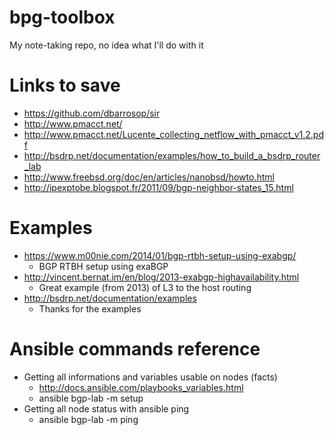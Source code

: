 # bpg-toolbox
My note-taking repo, no idea what I'll do with it

# Links to save
* https://github.com/dbarrosop/sir
* http://www.pmacct.net/
* http://www.pmacct.net/Lucente_collecting_netflow_with_pmacct_v1.2.pdf
* http://bsdrp.net/documentation/examples/how_to_build_a_bsdrp_router_lab
* http://www.freebsd.org/doc/en/articles/nanobsd/howto.html
* http://ipexptobe.blogspot.fr/2011/09/bgp-neighbor-states_15.html

# Examples
* https://www.m00nie.com/2014/01/bgp-rtbh-setup-using-exabgp/
  * BGP RTBH setup using exaBGP
* http://vincent.bernat.im/en/blog/2013-exabgp-highavailability.html
  * Great example (from 2013) of L3 to the host routing
* http://bsdrp.net/documentation/examples
  * Thanks for the examples

# Ansible commands reference
* Getting all informations and variables usable on nodes (facts)
  * http://docs.ansible.com/playbooks_variables.html
  * ansible bgp-lab -m setup
* Getting all node status with ansible ping
  * ansible bgp-lab -m ping
